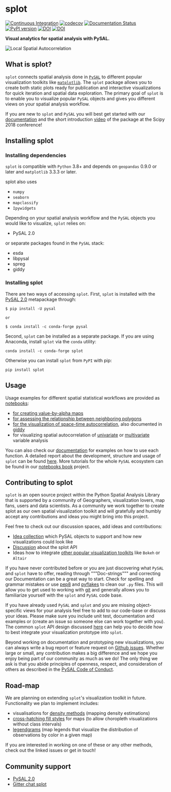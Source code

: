 # splot

[![Continuous Integration](https://github.com/pysal/splot/actions/workflows/unittests.yml/badge.svg)](https://github.com/pysal/splot/actions/workflows/unittests.yml)
[![codecov](https://codecov.io/gh/pysal/splot/branch/main/graph/badge.svg)](https://codecov.io/gh/pysal/splot)
[![Documentation Status](https://readthedocs.org/projects/splot/badge/?version=latest)](https://splot.readthedocs.io/en/latest/?badge=latest)
[![PyPI version](https://badge.fury.io/py/splot.svg)](https://badge.fury.io/py/splot)
[![DOI](https://joss.theoj.org/papers/10.21105/joss.01882/status.svg)](https://doi.org/10.21105/joss.01882)
[![DOI](https://zenodo.org/badge/DOI/10.5281/zenodo.3258810.svg)](https://doi.org/10.5281/zenodo.3258810)

**Visual analytics for spatial analysis with PySAL.**

![Local Spatial Autocorrelation](figs/viz_local_autocorrelation.png)

## What is splot?

`splot` connects spatial analysis done in [`PySAL`](https://github.com/pysal) to different popular visualization toolkits like [`matplotlib`](https://matplotlib.org).
The `splot` package allows you to create both static plots ready for publication and interactive visualizations for quick iteration and spatial data exploration. The primary goal of `splot` is to enable you to visualize popular `PySAL` objects and gives you different views on your spatial analysis workflow.

If you are new to `splot` and `PySAL` you will best get started with our [documentation](https://splot.readthedocs.io/en/latest/) and the short introduction [video](https://youtu.be/kriQOJMycIQ?t=2403) of the package at the Scipy 2018 conference!

## Installing splot

### Installing dependencies

`splot` is compatible with `Python` 3.8+ and depends on `geopandas` 0.9.0 or later and `matplotlib` 3.3.3 or later.

splot also uses

* `numpy`
* `seaborn`
* `mapclassify`
* `Ipywidgets`

Depending on your spatial analysis workflow and the `PySAL` objects you would like to visualize, `splot` relies on:

* PySAL 2.0

or separate packages found in the `PySAL` stack:

* esda
* libpysal
* spreg
* giddy

### Installing splot

There are two ways of accessing `splot`. First, `splot` is installed with the [PySAL 2.0](https://pysal.readthedocs.io/en/latest/installation.html) metapackage through:

    $ pip install -U pysal

    or

    $ conda install -c conda-forge pysal

Second, `splot` can be installed as a separate package. If you are using Anaconda, install `splot` via the `conda` utility:

    conda install -c conda-forge splot

Otherwise you can install `splot` from `PyPI` with pip:

    pip install splot

## Usage

Usage examples for different spatial statistical workflows are provided as [notebooks](https://github.com/pysal/splot/tree/main/notebooks):

* [for creating value-by-alpha maps](https://github.com/pysal/splot/blob/main/notebooks/mapping_vba.ipynb)
* [for assessing the relationship between neighboring polygons](https://github.com/pysal/splot/blob/main/notebooks/libpysal_non_planar_joins_viz.ipynb)
* [for the visualization of space-time autocorrelation](https://github.com/pysal/splot/blob/main/notebooks/giddy_space_time.ipynb), also documented in [giddy](https://github.com/pysal/giddy/blob/main/notebooks/directional.ipynb)
* for visualizing spatial autocorrelation of [univariate](https://github.com/pysal/splot/blob/main/notebooks/esda_morans_viz.ipynb) or [multivariate](https://github.com/pysal/splot/blob/main/notebooks/esda_moran_matrix_viz.ipynb) variable analysis

You can also check our [documentation](https://splot.readthedocs.io/en/latest/) for examples on how to use each function. A detailed report about the development, structure and usage of `splot` can be found [here](https://gist.github.com/slumnitz/a86ef4a5b48b1b5fac41e91cfd05fff2). More tutorials for the whole `PySAL` ecosystem can be found in our [notebooks book](http://pysal.org/notebooks/intro.html) project.

## Contributing to splot

`splot` is an open source project within the Python Spatial Analysis Library that is supported by a community of Geographers, visualization lovers, map fans, users and data scientists. As a community we work together to create splot as our own spatial visualization toolkit and will gratefully and humbly accept any contributions and ideas you might bring into this project.

Feel free to check out our discussion spaces, add ideas and contributions:

* [Idea collection](https://github.com/pysal/splot/issues/10) which PySAL objects to support and how new visualizations could look like
* [Discussion](https://github.com/pysal/splot/issues/9) about the splot API
* Ideas how to integrate [other popular visualization toolkits](https://github.com/pysal/splot/issues/22) like `Bokeh` or `Altair`

If you have never contributed before or you are just discovering what `PySAL` and `splot` have to offer, reading through """Doc-strings""" and correcting our Documentation can be a great way to start. Check for spelling and grammar mistakes or use [pep8](https://pypi.org/project/pep8/) and [pyflakes](https://pypi.org/project/pyflakes/) to clean our `.py` files. This will allow you to get used to working with [git](https://try.github.io) and generally allows you to familiarize yourself with the `splot` and `PySAL` code base.

If you have already used `PySAL` and `splot` and you are missing object-specific views for your analysis feel free to add to our code-base or discuss your ideas. Please make sure you include unit test, documentation and examples or (create an issue so someone else can work together with you). The common `splot` API design discussed [here](https://github.com/pysal/splot/issues/9) can help you to decide how to best integrate your visualization prototype into `splot`.

Beyond working on documentation and prototyping new visualizations, you can always write a bug report or feature request on [Github issues](https://github.com/pysal/splot/issues). Whether large or small, any contribution makes a big difference and we hope you enjoy being part of our community as much as we do! The only thing we ask is that you abide principles of openness, respect, and consideration of others as described in the [PySAL Code of Conduct](https://github.com/pysal/code_of_conduct/blob/master/README.md).

## Road-map

We are planning on extending `splot`'s visualization toolkit in future. Functionality we plan to implement includes:

* visualisations for [density methods](https://github.com/pysal/splot/issues/32) (mapping density estimations)
* [cross-hatching fill styles](https://github.com/pysal/splot/issues/35) for maps (to allow choropleth visualizations without class intervals)
* [legendgrams](https://github.com/pysal/splot/issues/34) (map legends that visualize the distribution of observations by color in a given map)

If you are interested in working on one of these or any other methods, check out the linked issues or get in touch!

## Community support

* [PySAL 2.0](http://pysal.org)
* [Gitter chat splot](https://gitter.im/pysal/splot?utm_source=badge&utm_medium=badge&utm_campaign=pr-badge&utm_content=badge)
